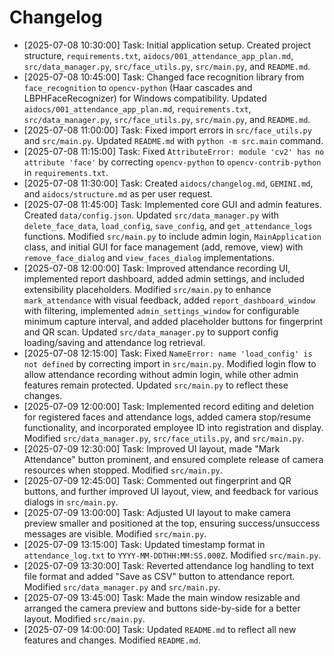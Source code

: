 # Changelog

- [2025-07-08 10:30:00] Task: Initial application setup. Created project structure, `requirements.txt`, `aidocs/001_attendance_app_plan.md`, `src/data_manager.py`, `src/face_utils.py`, `src/main.py`, and `README.md`.
- [2025-07-08 10:45:00] Task: Changed face recognition library from `face_recognition` to `opencv-python` (Haar cascades and LBPHFaceRecognizer) for Windows compatibility. Updated `aidocs/001_attendance_app_plan.md`, `requirements.txt`, `src/data_manager.py`, `src/face_utils.py`, `src/main.py`, and `README.md`.
- [2025-07-08 11:00:00] Task: Fixed import errors in `src/face_utils.py` and `src/main.py`. Updated `README.md` with `python -m src.main` command.
- [2025-07-08 11:15:00] Task: Fixed `AttributeError: module 'cv2' has no attribute 'face'` by correcting `opencv-python` to `opencv-contrib-python` in `requirements.txt`.
- [2025-07-08 11:30:00] Task: Created `aidocs/changelog.md`, `GEMINI.md`, and `aidocs/structure.md` as per user request.
- [2025-07-08 11:45:00] Task: Implemented core GUI and admin features. Created `data/config.json`. Updated `src/data_manager.py` with `delete_face_data`, `load_config`, `save_config`, and `get_attendance_logs` functions. Modified `src/main.py` to include admin login, `MainApplication` class, and initial GUI for face management (add, remove, view) with `remove_face_dialog` and `view_faces_dialog` implementations.
- [2025-07-08 12:00:00] Task: Improved attendance recording UI, implemented report dashboard, added admin settings, and included extensibility placeholders. Modified `src/main.py` to enhance `mark_attendance` with visual feedback, added `report_dashboard_window` with filtering, implemented `admin_settings_window` for configurable minimum capture interval, and added placeholder buttons for fingerprint and QR scan. Updated `src/data_manager.py` to support config loading/saving and attendance log retrieval.
- [2025-07-08 12:15:00] Task: Fixed `NameError: name 'load_config' is not defined` by correcting import in `src/main.py`. Modified login flow to allow attendance recording without admin login, while other admin features remain protected. Updated `src/main.py` to reflect these changes.
- [2025-07-09 12:00:00] Task: Implemented record editing and deletion for registered faces and attendance logs, added camera stop/resume functionality, and incorporated employee ID into registration and display. Modified `src/data_manager.py`, `src/face_utils.py`, and `src/main.py`.
- [2025-07-09 12:30:00] Task: Improved UI layout, made "Mark Attendance" button prominent, and ensured complete release of camera resources when stopped. Modified `src/main.py`.
- [2025-07-09 12:45:00] Task: Commented out fingerprint and QR buttons, and further improved UI layout, view, and feedback for various dialogs in `src/main.py`.
- [2025-07-09 13:00:00] Task: Adjusted UI layout to make camera preview smaller and positioned at the top, ensuring success/unsuccess messages are visible. Modified `src/main.py`.
- [2025-07-09 13:15:00] Task: Updated timestamp format in `attendance_log.txt` to `YYYY-MM-DDTHH:MM:SS.000Z`. Modified `src/main.py`.
- [2025-07-09 13:30:00] Task: Reverted attendance log handling to text file format and added "Save as CSV" button to attendance report. Modified `src/data_manager.py` and `src/main.py`.
- [2025-07-09 13:45:00] Task: Made the main window resizable and arranged the camera preview and buttons side-by-side for a better layout. Modified `src/main.py`.
- [2025-07-09 14:00:00] Task: Updated `README.md` to reflect all new features and changes. Modified `README.md`.